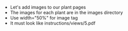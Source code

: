 - Let's add images to our plant pages
- The images for each plant are in the images directory
- Use width="50%" for image tag
- It must look like instructions/views/5.pdf